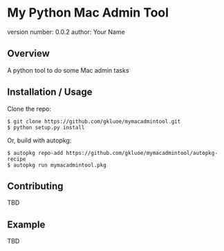 My Python Mac Admin Tool
===============================

version number: 0.0.2
author: Your Name

Overview
--------

A python tool to do some Mac admin tasks

Installation / Usage
--------------------

Clone the repo:

    $ git clone https://github.com/gkluoe/mymacadmintool.git
    $ python setup.py install

Or, build with autopkg:

    $ autopkg repo-add https://github.com/gkluoe/mymacadmintool/autopkg-recipe
    $ autopkg run mymacadmintool.pkg

    
Contributing
------------

TBD

Example
-------

TBD
